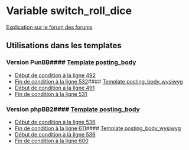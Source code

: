 # Variable switch_roll_dice
[Explication sur le forum des forums](http://forum.forumactif.com/t294113-listing-des-variables#switch_roll_dice)
## Utilisations dans les templates
### Version PunBB#### [Template posting_body](punbb/posting_body.md)
* [Début de condition à la ligne 492](../punbb/posting_body.tpl#L492)
* [Fin de condition à la ligne 532](../punbb/posting_body.tpl#L532)#### [Template posting_body_wysiwyg](punbb/posting_body_wysiwyg.md)
* [Début de condition à la ligne 491](../punbb/posting_body_wysiwyg.tpl#L491)
* [Fin de condition à la ligne 531](../punbb/posting_body_wysiwyg.tpl#L531)
### Version phpBB2#### [Template posting_body](subsilver/posting_body.md)
* [Début de condition à la ligne 536](../subsilver/posting_body.tpl#L536)
* [Fin de condition à la ligne 611](../subsilver/posting_body.tpl#L611)#### [Template posting_body_wysiwyg](subsilver/posting_body_wysiwyg.md)
* [Début de condition à la ligne 536](../subsilver/posting_body_wysiwyg.tpl#L536)
* [Fin de condition à la ligne 600](../subsilver/posting_body_wysiwyg.tpl#L600)